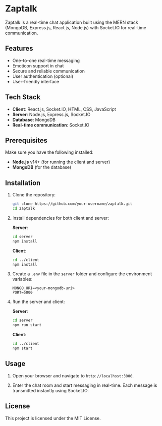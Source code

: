 # Zaptalk

Zaptalk is a real-time chat application built using the MERN stack (MongoDB, Express.js, React.js, Node.js) with Socket.IO for real-time communication.

## Features

- One-to-one real-time messaging
- Emoticon support in chat
- Secure and reliable communication
- User authentication (optional)
- User-friendly interface

## Tech Stack

- **Client**: React.js, Socket.IO, HTML, CSS, JavaScript
- **Server**: Node.js, Express.js, Socket.IO
- **Database**: MongoDB
- **Real-time communication**: Socket.IO

## Prerequisites

Make sure you have the following installed:

- **Node.js** v14+ (for running the client and server)
- **MongoDB** (for the database)

## Installation

1. Clone the repository:
    ```bash
    git clone https://github.com/your-username/zaptalk.git
    cd zaptalk
    ```

2. Install dependencies for both client and server:

    **Server**:
    ```bash
    cd server
    npm install
    ```

    **Client**:
    ```bash
    cd ../client
    npm install
    ```

3. Create a `.env` file in the `server` folder and configure the environment variables:

    ```
    MONGO_URI=<your-mongodb-uri>
    PORT=5000
    ```

4. Run the server and client:

    **Server**:
    ```bash
    cd server
    npm run start
    ```

    **Client**:
    ```bash
    cd ../client
    npm start
    ```

## Usage

1. Open your browser and navigate to `http://localhost:3000`.

2. Enter the chat room and start messaging in real-time. Each message is transmitted instantly using Socket.IO.

## License

This project is licensed under the MIT License.
